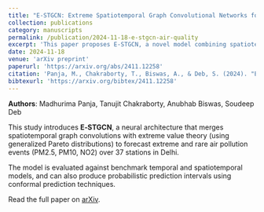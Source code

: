 ```yaml
---
title: "E‑STGCN: Extreme Spatiotemporal Graph Convolutional Networks for Air Quality Forecasting"
collection: publications
category: manuscripts
permalink: /publication/2024-11-18-e-stgcn-air-quality
excerpt: 'This paper proposes E‑STGCN, a novel model combining spatiotemporal GCNs and extreme value theory for accurate air quality forecasting.'
date: 2024-11-18
venue: 'arXiv preprint'
paperurl: 'https://arxiv.org/abs/2411.12258'
citation: 'Panja, M., Chakraborty, T., Biswas, A., & Deb, S. (2024). "E‑STGCN: Extreme Spatiotemporal Graph Convolutional Networks for Air Quality Forecasting." <i>arXiv preprint arXiv:2411.12258</i>.'
bibtexurl: 'https://arxiv.org/bibtex/2411.12258'
---
```

**Authors**: Madhurima Panja, Tanujit Chakraborty, Anubhab Biswas, Soudeep Deb

This study introduces **E‑STGCN**, a neural architecture that merges spatiotemporal graph convolutions with extreme value theory (using generalized Pareto distributions) to forecast extreme and rare air pollution events (PM2.5, PM10, NO2) over 37 stations in Delhi.

The model is evaluated against benchmark temporal and spatiotemporal models, and can also produce probabilistic prediction intervals using conformal prediction techniques.

Read the full paper on [arXiv](https://arxiv.org/abs/2411.12258).
